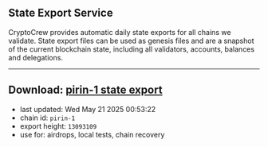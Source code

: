 ## State Export Service
CryptoCrew provides automatic daily state exports for all chains we validate. State export files can be used as genesis files and are a snapshot of the current blockchain state, including all validators, accounts, balances and delegations.

---
**Download: [pirin-1 state export](https://dl-eu2.ccvalidators.com/SERVICE/nolus/pirin-1_export_13093109.json)**
---

- last updated: Wed May 21 2025 00:53:22
- chain id: `pirin-1`
- export height: `13093109`
- use for: airdrops, local tests, chain recovery
